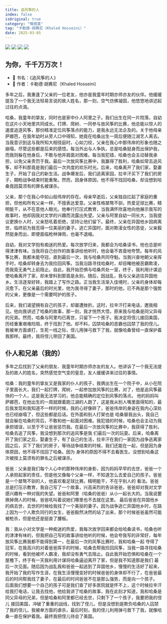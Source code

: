 ```yaml
---
title: 追风筝的人
index: false
isOriginal: true
category: "情感类"
tag: "卡勒德·胡赛尼（Khaled Hosseini）"
date: 2025-03-05
---
```


![](./追风筝的人/追风筝的人.png)
![](./追风筝的人/002.png)
![](./追风筝的人/001.png)
![](./追风筝的人/007.png)
## 为你，千千万万次！

- 📖 书名：《追风筝的人》
- 🧑‍ 作者：卡勒德·胡赛尼（Khaled Hosseini）

多年之后，我重逢了父亲的一位老友，他亦是我童年时期亦师亦友的伙伴。他缓缓提及了一个我无法轻易言说的故人姓名，那一刻，空气仿佛凝固，他悠悠地讲述起过往的点滴。

哈桑，我童年的挚友，同时也是家中仆人阿里之子。我们出生在同一片院落，自幼在这片小天地里共同成长。打牌、爬树、一同参与放风筝的比赛，他总能以惊人的速度追逐风筝，那份精准定位风筝落点的能力，是我永远无法企及的。关于他母亲萨娜芭，在我年幼时从旁人口中得知，她竟在哈桑出生一周后便随江湖艺人离去。当我意识到这与我所知大相径庭时，心如刀绞，父亲在我心中那伟岸的形象也随之崩塌，尽管这些都是后来的感悟。每当外出与人争执，总是哈桑挺身而出保护我，而我则躲在他身后，不敢与他并肩面对困难。每当我犯错，哈桑也会主动替我承担，以免父亲责罚于我。最后一次放风筝比赛中，我赢得了胜利，哈桑如常去追风筝，却不料那竟是我们最后一次共度的欢乐时光。后来，哈桑离开了我们家，娶妻生子，开始了自己的新生活。战争爆发后，我们逃离家园，拉辛汗买下了我们的房子，期盼战争结束时能重聚。然而，因身体原因，他不得不找回哈桑，却没想到哈桑竟因莫须有的罪名被谋杀。

父亲，那个在我心中如山般伟岸的存在。母亲早逝后，父亲独自扛起了家庭的重担，但他和所有父亲一样，不擅表达爱意。父亲性格桀骜不驯，热爱足球比赛，精明能干，从不在意他人眼光。他奉行打压式教育，当我满怀欣喜地向他展示我写的故事时，他却因我对文学的兴趣而流露出失望。父亲与阿里自幼一同长大，当我提议更换仆人时，父亲怒吼着拒绝，坚持让他们留下。最终，父亲在异国他乡因病离世，临终前为我觅得一位美丽的妻子。逃亡异国时，面对欺凌女性的恶徒，父亲毅然挺身而出，即便面临枪林弹雨，也毫不退缩。

自幼，我对文学抱有痴迷的热爱。每次放学归来，我都会为哈桑读书，他也总是听得津津有味。当我将自己创作的故事讲给他听时，他会毫不吝啬地夸赞。每年的风筝比赛，我都未能夺冠，直到最后一次，我与哈桑共同夺魁。当我兴奋地朝父亲挥手时，哈桑却转身去为我捡回风筝。当我沿路寻找哈桑时，却目睹他被恶霸欺凌，而我竟无勇气上前阻止。自此，我开始恐惧与哈桑共处一室，终于，我利用计谋迫使哈桑离开了家，却未曾料到那竟是永别。随后，因战乱，我与父亲逃往异国他乡。生活逐渐好转，我踏上了写作之路。正当我生活渐入佳境时，父亲的身体却每况愈下。在父亲最后的时光里，他为我寻得了妻子，那时的他，已不再是那个强势的父亲，更像是一个需要呵护的孩子。

后来，我们渴望拥有自己的孩子，却屡遭挫折。这时，拉辛汗打来电话，邀我相见。他向我讲述了哈桑的故事，那一刻，我才恍然大悟，原来我与哈桑是同父异母的兄弟。然而，哈桑与阿里均已离世，只留下一个孩子。我决定将侄儿接回美国，历经重重艰难险阻，终于找到了他。却不料，囚禁哈桑的恶霸也囚禁了我的侄儿。我被单方面虐打，生死一线之际，侄儿用弹弓救下了我，就像哈桑曾经一直保护着我那样。最终，我将侄儿带回了美国。


## 仆人和兄弟（我的）

多年之后找到了父亲的朋友、我童年时期亦师亦友的友人。他讲诉了一个我无法提及的故人的姓名，突然感觉空气变的窒息，友人缓缓讲来过往的事情。

哈桑：我的童年的挚友又是我家的仆人的孩子，我俩出生在一个院子中，从小在院子里面长大，我们一起打牌，爬树，一起参加放风筝的比赛，对了，他是追风筝最快的一个人，这是我无法学习的，他总能精确的定位到风筝的落点。
他的妈妈叫萨娜芭，在他出生的一周就跟着跑江湖的人跑了，这是我从别人嘴里面得知的，最后我发现和我知道不一样的时候，我的心好像碎了，爸爸伟岸的身姿在我内心深处也已经崩塌了，但这些都是后话。在外面和别人打架也是
哈桑替我出头，我自己就会躲在哈桑的背后，不敢和他一起面对困难。我犯错的时候，哈桑也会主动为我承担错误，以至于不让爸爸惩罚我。在最后一次放风筝的比赛中，我获得了胜利，哈桑去追了风筝，我没想到那次的追风筝是我
们最后一次的玩耍。后来，哈桑离开了我们家之后，娶妻生子，有了自己的生活，拉辛汗在我们一家因为战争逃离家园之后，买下了我们的房子，等待战争结束的时候，我们还能在一起，但是因为身体原因，他不得不找回了哈桑。因为
身体的原因不得不去看医生。没想到哈桑这次被按上莫须有的罪名之后被谋杀。

爸爸：父亲是我们每个人心中的那种伟岸的身影，因为妈妈早早的去世，爸爸一个人承担起家的责任，但是他又像每个父亲一样，不知道怎么去爱自己的孩子。爸爸是一个桀骜不驯的人，他喜欢看足球比赛。精明能干，不在乎别人的
看法。爸爸总是打压示教育，我自己写了一个故事，兴高采烈的告诉爸爸，爸爸却对我对文学感兴趣有一种对我的失望。爸爸和阿里（哈桑的爸爸）从小一起长大的。当我说要换掉佣人的时候，爸爸吼叫着说她们哪里也不去就在这里。
最后爸爸在异国他乡的病去世，去世的时候给我找了一个美丽的妻子。因为战争逃亡异国他乡时，在路上因为一个人欺负同行的女生，爸爸毅然决然的站了出来，那个时候爸爸虽然可能被枪杀，但是他还是挺直了腰板。

我：我从小对文学是一种痴迷的热爱，我每次放学回来都会给哈桑读书，哈桑也听的津津有味的，但我把自己写的故事讲给他听的时候，他会夸我写的非常好，每年放风筝比赛我都不能得到第一，在最后一次的风筝比赛时，我和哈桑一起
夺得了冠军，在我高兴的对着爸爸挥手的时候，哈桑去帮我捡回风筝，当我一路寻找哈桑的时候，看到他被坏人霸凌，我却没有勇气去阻止。自此我开始恐惧和哈桑在一个屋檐下，终于有一天我利用计谋将哈桑逼迫离开了家，但是我不知道那是我们
最后一次见面。随后因为战乱我和爸爸一起逃到了异国他乡，慢慢的生活好了起来，我开始了我的写作生涯，在我生活慢慢变好的时候爸爸的身体却不行了，在爸爸最后的时间帮我找了妻子，在最后的时间爸爸不在是那么强势，而是向一个孩子。
后面我们想要一个自己的孩子可是我们查了好多医院就是怀不上，这个时候拉辛汗给我打电话，让我去找他，他给我讲了哈桑的故事，我在此刻才知道，我和哈桑是同父异母的兄弟，但是哈桑和阿里都已经去世，只剩下了一个孩子，我要把我的侄儿
接回美国，冲破了重重的战线，找到了侄儿，但是没想到是欺负哈桑的人囚禁了我的侄儿，我被单方面的虐杀，最后时刻，我的侄儿利用弹弓救下了我，就像哈桑一直在保护着我。最终我把侄儿待会了美国。

